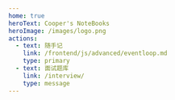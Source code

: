 ```yaml
---
home: true
heroText: Cooper's NoteBooks
heroImage: /images/logo.png
actions:
  - text: 随手记
    link: /frontend/js/advanced/eventloop.md
    type: primary
  - text: 面试题库
    link: /interview/
    type: message
---
```

